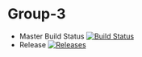 # Group-3

- Master Build Status [![Build Status](https://travis-ci.com/Group-3-SEM/Group-3.svg?token=HY8xsk8URqyC35Fsf5Sb&branch=master)](https://travis-ci.com/Group-3-SEM/Group-3)
- Release [![Releases](https://img.shields.io/github/release/Group-3-SEM/Group-3/all.svg?style=flat-square)](https://github.com/Group-3-SEM/Group-3/releases)
